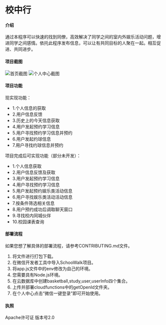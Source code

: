 # 校中行

#### 介绍
通过本程序可以快速的找到同僚，高效解决了同学之间的室内外娱乐活动问题，增进同学之间感情。依托此程序发布信息，可以让有共同目标的人聚在一起。相互促进、共同进步。

#### 项目截图
![首页截图](https://images.gitee.com/uploads/images/2020/0405/095942_d9d5af54_7411870.png "index.png")
![个人中心截图](https://images.gitee.com/uploads/images/2020/0405/100016_1cfbf2cb_7411870.png "my.png")

#### 项目功能
现实现功能：
- 1.个人信息的获取
- 2.用户信息反馈
- 3.历史上的今天信息获取
- 4.用户发起预约学习信息
- 5.用户寻找预约学习信息并预约
- 6.用户发起约球信息
- 7.用户寻找约球信息并预约

项目完成后可实现功能（部分未开发）：
- 1.个人信息获取
- 2.用户信息反馈及获取
- 3.用户发起预约学习信息
- 4.用户寻找预约学习信息
- 5.用户发起预约娱乐类活动信息
- 6.用户寻找娱乐类活动活动信息
- 7.按条件筛选相关信息
- 8.用户预约成功后调取聊天窗口
- 9.寻找校内同城伙伴
- 10.校园课表查询

#### 部署流程
如果您想了解具体的部署流程，请参考CONTRIBUTING.md文件。
1.  将文件进行打包下载。
2.  在微信开发者工具中导入SchooWalk项目。
3.  将app.js文件中的env修改为自己的环境。
4.  您需要具有Node.js环境。
5.  在云数据库中创建basketball,study,user,userInfo四个集合。
6.  上传并部署cloudfunctions中的getOpenId文件夹。
7.  在个人中心点击“微信一键登录”即可开始使用。

#### 执照

Apache许可证 版本号2.0
